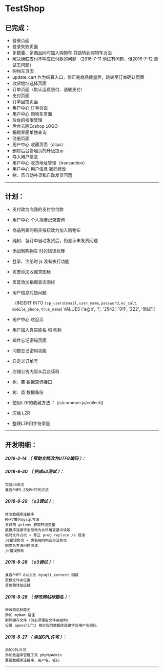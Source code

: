 # TestShop


已完成：
--------------------------------
- 登录页面
- 登录失败页面
- 多数量、多商品同时加入购物车 并跳转到购物车页面
- 解决通联支付不响应已付款的问题 （2016-7-11 测试有问题，但2016-7-12 测试无问题）
- 购物车页面
- update_cart 作为结算入口，修正完商品数量后，跳转至订单确认页面
- 收货地址选择页面
- 订单页面（默认运费到付、通联支付）
- 支付页面
- 订单回馈页面
- 用户中心 订单页面
- 用户中心 购物车页面
- 后台的权限管理
- 后台去除Ecshop LOGO
- 捐赠界面单独查询
- 注册页面
- 用户中心 收藏页面（clips）
- 删除后台管理页的升级提示
- 导入用户信息
- 用户中心 收货地址管理（transaction）
- 用户中心 用户信息 密码修改
- 树、苗自动补货和自动发货问题

*******************************************************************



计划：
--------------------------------
- 支付改为向我的支付宝付款

- 用户中心 个人捐赠记录查询
- 商品列表的购买按钮改为加入购物车
- 纯树、苗订单自动发货后，仍显示未发货问题
- 添加到购物车 时的错误处理
- 登录、注册时 js 没有执行功能
- 页首添加收藏夹图标
- 页首添加捐赠查询图标

- 用户信息对接问题

	（INSERT INTO `tsp_users`(`email`, `user_name`, `password`, `ec_salt`, `mobile_phone`, `true_name`) VALUES ('a@b', '1', '2542', '911', '222', '测试')）

- 用户中心 欢迎页
- 用户加入真实姓名 和 昵称
- 邮件忘记密码页面
- 问题忘记密码功能
- 自定义订单号
- 店铺公告内容从后台读取
- 树、苗 数据查询接口
- 树、苗 数据备份
- 使用LZR的收藏方法 ： /js/common.js/collect()
- 压缩 LZR
- 整理LZR用字符常量

*******************************************************************


开发明细：
-------------------------------------------------------------------

##### 2019-2-14 （ 帮助文档改为UTF8编码 ）：

##### 2018-8-30 （ 完成o3测试 ）：
	完成o3测试
	兼容PHP5.2及PHP7的方法

##### 2018-8-29 （ o3调试 ）：
	修改数据库连接字
	PHP7兼容mysql写法
	尝试用 getenv 获取环境变量
	数据库连接字全部改为从环境变量中读取
	临时文件占坑 + 修正 preg_replace /e 错误
	/e错误修改 + 类名相同构造方法修改
	同类名方法问题测试
	/e错误修改

##### 2018-8-28 （ o3调试 ）：
	兼容PHP7.0以上的 mysqli_connect 函数
	更换文件夹位置
	首页跳转至店铺

##### 2018-8-28 （ 修改网站标题名 ）：
	修改网站标题名
	添加 myNam 路径
	删除缓存文件（但必须保留文件夹结构）
	设置 openshift3 相对应的数据库连接字及用户名密码

##### 2018-8-27 （ 添加GPL许可 ）：
	添加GPL许可
	添加数据库管理工具 phpMyAdmin
	重设数据库连接字、用户名、密码

*******************************************************************
